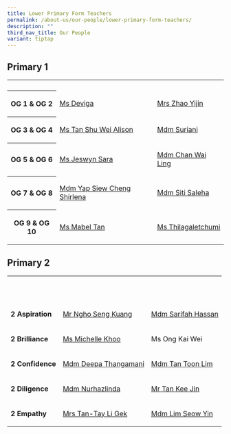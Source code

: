 ```yaml
---
title: Lower Primary Form Teachers
permalink: /about-us/our-people/lower-primary-form-teachers/
description: ""
third_nav_title: Our People
variant: tiptap
---
```

<h2>Primary 1</h2>
<table style="minWidth: 75px">
<colgroup>
<col>
<col>
<col>
</colgroup>
<tbody>
<tr>
<th rowspan="1" colspan="1">
<p></p>
</th>
<td rowspan="1" colspan="1">
<p></p>
</td>
<td rowspan="1" colspan="1">
<p></p>
</td>
</tr>
<tr>
<th rowspan="1" colspan="1">
<p><strong>OG 1 &amp; OG 2</strong>
</p>
</th>
<td rowspan="1" colspan="1">
<p><a href="s_deviga@schools.gov.sg" rel="noopener noreferrer nofollow" target="_blank"><u>Ms Deviga</u></a>
</p>
</td>
<td rowspan="1" colspan="1">
<p><a href="zhao_yijin@moe.edu.sg" rel="noopener noreferrer nofollow" target="_blank"><u>Mrs Zhao Yijin</u></a>
</p>
</td>
</tr>
<tr>
<th rowspan="1" colspan="1">
<p><strong>OG 3 &amp; OG 4</strong>
</p>
</th>
<td rowspan="1" colspan="1">
<p><a href="tan_shu_wei_alison@moe.edu.sg" rel="noopener nofollow" target="_blank">Ms Tan Shu Wei Alison</a>
</p>
</td>
<td rowspan="1" colspan="1">
<p><a href="suriani_abdul_bakri@moe.edu.sg" rel="noopener nofollow" target="_blank">Mdm Suriani</a>
</p>
</td>
</tr>
<tr>
<th rowspan="1" colspan="1">
<p>OG 5 &amp; OG 6</p>
</th>
<td rowspan="1" colspan="1">
<p><a href="jeswyn_sara_muruges@moe.edu.sg" rel="noopener nofollow" target="_blank">Ms Jeswyn Sara</a>
</p>
</td>
<td rowspan="1" colspan="1">
<p><a href="chan_wai_ling@moe.edu.sg" rel="noopener nofollow" target="_blank">Mdm Chan Wai Ling</a>
</p>
</td>
</tr>
<tr>
<th rowspan="1" colspan="1">
<p>OG 7 &amp; OG 8</p>
</th>
<td rowspan="1" colspan="1">
<p><a href="yap_siew_cheng_shirlena@moe.edu. sg" rel="noopener nofollow" target="_blank">Mdm Yap Siew Cheng Shirlena</a>
</p>
</td>
<td rowspan="1" colspan="1">
<p><a href="siti_saleha_zainal_abidin@moe.edu.sg" rel="noopener nofollow" target="_blank">Mdm Siti Saleha</a>
</p>
</td>
</tr>
<tr>
<th rowspan="1" colspan="1">
<p>OG 9 &amp; OG 10</p>
</th>
<td rowspan="1" colspan="1">
<p><a href="" rel="noopener nofollow" target="_blank">Ms Mabel Tan</a>
</p>
</td>
<td rowspan="1" colspan="1">
<p><a href="thilagaletchumi_krishnamoorthi@moe.edu.sg" rel="noopener nofollow" target="_blank">Ms Thilagaletchumi</a>
</p>
</td>
</tr>
</tbody>
</table>
<h2>Primary 2</h2>
<table style="minWidth: 75px">
<colgroup>
<col>
<col>
<col>
</colgroup>
<tbody>
<tr>
<th rowspan="1" colspan="1">
<p><strong>&nbsp;</strong>
</p>
</th>
<th rowspan="1" colspan="1">
<p><strong>&nbsp;</strong>
</p>
</th>
<th rowspan="1" colspan="1">
<p><strong>&nbsp;</strong>
</p>
</th>
</tr>
<tr>
<td rowspan="1" colspan="1">
<p><strong>2 Aspiration</strong>
</p>
</td>
<td rowspan="1" colspan="1">
<p><a href="ngho_seng_kuang@moe.edu.sg" rel="noopener noreferrer nofollow" target="_blank"><u>Mr Ngho Seng Kuang</u></a>
</p>
</td>
<td rowspan="1" colspan="1">
<p><a href="sarifah.hassan@moe.edu.sg" rel="noopener noreferrer nofollow" target="_blank"><u>Mdm Sarifah Hassan</u></a>
</p>
</td>
</tr>
<tr>
<td rowspan="1" colspan="1">
<p><strong>2 Brilliance</strong>
</p>
</td>
<td rowspan="1" colspan="1">
<p><a href="khoo_wei_lin_michelle@moe.edu.sg" rel="noopener noreferrer nofollow" target="_blank"><u>Ms Michelle Khoo</u></a>
</p>
</td>
<td rowspan="1" colspan="1">
<p>Ms Ong Kai Wei</p>
</td>
</tr>
<tr>
<td rowspan="1" colspan="1">
<p><strong>2 Confidence</strong>
</p>
</td>
<td rowspan="1" colspan="1">
<p><a href="deepa_thangamani@moe.edu.sg" rel="noopener nofollow" target="_blank">Mdm Deepa Thangamani</a>
</p>
</td>
<td rowspan="1" colspan="1">
<p><a href="tan_toon_lim@moe.edu.sg" rel="noopener nofollow" target="_blank">Mdm Tan Toon Lim</a>
</p>
</td>
</tr>
<tr>
<td rowspan="1" colspan="1">
<p><strong>2 Diligence</strong>
</p>
</td>
<td rowspan="1" colspan="1">
<p><a href="nurhazlinda_mohamed_shafri@moe.edu. sg" rel="noopener noreferrer nofollow" target="_blank"><u>Mdm Nurhazlinda</u></a>
</p>
</td>
<td rowspan="1" colspan="1">
<p><a href="tan_kee_jin@moe.edu.sg" rel="noopener noreferrer nofollow" target="_blank"><u>Mr Tan Kee Jin</u></a>
</p>
</td>
</tr>
<tr>
<td rowspan="1" colspan="1">
<p><strong>2 Empathy</strong>
</p>
</td>
<td rowspan="1" colspan="1">
<p><a href="tay_li_gek@moe.edu.sg" rel="noopener noreferrer nofollow" target="_blank"><u>Mrs Tan-Tay Li Gek</u></a>
</p>
</td>
<td rowspan="1" colspan="1">
<p><a href="lim_seow_yin@moe.edu.sg" rel="noopener nofollow" target="_blank">Mdm Lim Seow Yin</a>
</p>
</td>
</tr>
</tbody>
</table>
<p></p>